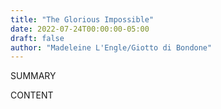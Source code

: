 ```yaml
---
title: "The Glorious Impossible"
date: 2022-07-24T00:00:00-05:00
draft: false
author: "Madeleine L'Engle/Giotto di Bondone"
---
```


SUMMARY

<!--more-->

CONTENT